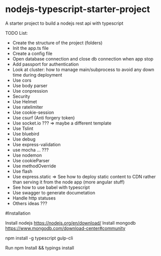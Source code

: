 # nodejs-typescript-starter-project
A starter project to build a nodejs rest api with typescript


TODO List:

- Create the structure of the project (folders)
- Init the app.ts file
- Create a config file
- Open database connection and close db connection when app stop
- Add passport for authentication
- Look at cluster: how to manage main/subprocess to avoid any down time during deployment
- Use cors
- Use body parser
- Use conpression
- Security
 - Use Helmet
 - Use ratelimiter
 - Use cookie-session
 - Use csurf (Anti forgery token)
- Use socket.io ??? => maybe a different template
- Use Tslint
- Use bluebird
- Use debug
- Use express-validation
- use mocha ... ??? 
- Use nodemon
- Use cookieParser
- Use methodOverride  
- Use flash
- Use express.static => See how to deploy static content to CDN rather than serving it from the node app (more angular stuff)
- See how to use babel with typescript
- Use swagger to generate documetation
- Handle http statuses
- Others ideas ???


#Installation

Install nodejs https://nodejs.org/en/download/
Install mongodb https://www.mongodb.com/download-center#community

npm install -g typescript gulp-cli


Run npm Install && typings install